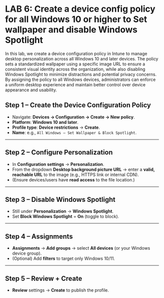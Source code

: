 # LAB 6: Create a device config policy for all Windows 10 or higher to Set wallpaper and disable Windows Spotlight

In this lab, we create a device configuration policy in Intune to manage desktop personalization across all Windows 10 and later devices. The policy sets a standardized wallpaper using a specific image URL to ensure a consistent visual identity across the organization, while also disabling Windows Spotlight to minimize distractions and potential privacy concerns. By assigning the policy to all Windows devices, administrators can enforce a uniform desktop experience and maintain better control over device appearance and usability.

## **Step 1 – Create the Device Configuration Policy**

- Navigate: **Devices → Configuration → Create → New policy**.
- **Platform**: **Windows 10 and later**.
- **Profile type**: **Device restrictions** → **Create**.
- **Name**: e.g., `All Windows – Set Wallpaper & Block Spotlight`.

---

## **Step 2 – Configure Personalization**

- In **Configuration settings** → **Personalization**.
- From the dropdown **Desktop background picture URL** → enter a **valid, reachable URL** to the image (e.g., HTTPS link or internal CDN).
- (Ensure devices/users have **read access** to the file location.)

---

## **Step 3 – Disable Windows Spotlight**

- Still under **Personalization** → **Windows Spotlight**.
- Set **Block Windows Spotlight** = **On** (toggle to block).

---

## **Step 4 – Assignments**

- **Assignments** → **Add groups** → select **All devices** (or your Windows device group).
- (Optional) Add **filters** to target only Windows 10/11.

---

## **Step 5 – Review + Create**

- **Review** settings → **Create** to publish the profile.
